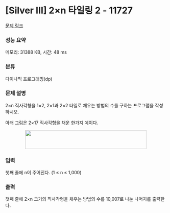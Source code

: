 # [Silver III] 2×n 타일링 2 - 11727 

[문제 링크](https://www.acmicpc.net/problem/11727) 

### 성능 요약

메모리: 31388 KB, 시간: 48 ms

### 분류

다이나믹 프로그래밍(dp)

### 문제 설명

<p style="user-select: auto;">2×n 직사각형을 1×2, 2×1과 2×2 타일로 채우는 방법의 수를 구하는 프로그램을 작성하시오.</p>

<p style="user-select: auto;">아래 그림은 2×17 직사각형을 채운 한가지 예이다.</p>

<p style="text-align: center; user-select: auto;"><img alt="" src="https://www.acmicpc.net/upload/images/t2n2122.gif" style="height: 59px; width: 380px; user-select: auto;"></p>

### 입력 

 <p style="user-select: auto;">첫째 줄에 n이 주어진다. (1 ≤ n ≤ 1,000)</p>

### 출력 

 <p style="user-select: auto;">첫째 줄에 2×n 크기의 직사각형을 채우는 방법의 수를 10,007로 나눈 나머지를 출력한다.</p>


